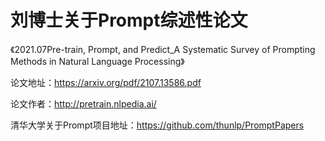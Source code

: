 # 刘博士关于Prompt综述性论文

《2021.07Pre-train, Prompt, and Predict_A Systematic Survey of Prompting Methods in Natural Language Processing》

论文地址：https://arxiv.org/pdf/2107.13586.pdf

论文作者：http://pretrain.nlpedia.ai/

清华大学关于Prompt项目地址：https://github.com/thunlp/PromptPapers







